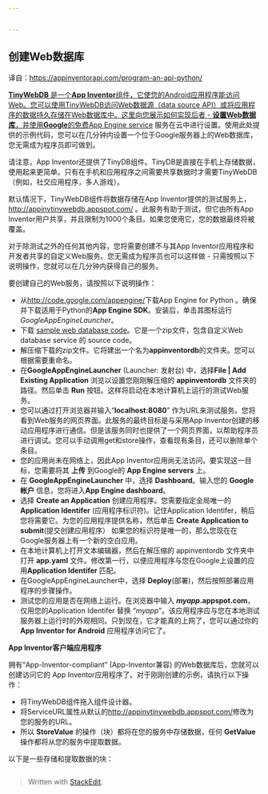 ```yaml
---


---
```


<h2 id="创建web数据库">创建Web数据库</h2>
译自：<a href="https://appinventorapi.com/program-an-api-python/">https://appinventorapi.com/program-an-api-python/
<p><strong>TinyWebDB</strong> 是一个<strong>App Inventor</strong>组件，它使您的Android应用程序能访问Web。您可以使用TinyWebDB访问Web数据源（data source API）或将应用程序的数据持久存储在Web数据库中。这里向您展示如何实现后者 - <strong>设置Web数据库</strong>，并使用<strong>Google</strong>的免费<a href="https://en.wikipedia.org/wiki/Google_App_Engine">App Engine service</a> 服务在云中进行设置。使用此处提供的示例代码，您可以在几分钟内设置一个位于Google服务器上的Web数据库，您无需成为程序员即可做到。</p>
<p>请注意，App Inventor还提供了TinyDB组件。TinyDB是直接在手机上存储数据，使用起来更简单。只有在手机和应用程序之间需要共享数据时才需要TinyWebDB（例如，社交应用程序，多人游戏）。</p>
<p>默认情况下，TinyWebDB组件将数据存储在App Inventor提供的测试服务上，<a href="//appinvtinywebdb.appspot.com/">http://appinvtinywebdb.appspot.com/</a> 。此服务有助于测试，但它由所有App Inventor用户共享，并且限制为1000个条目。如果您使用它，您的数据最终将被覆盖。</p>
<p>对于除测试之外的任何其他内容，您将需要创建不与其App Inventor应用程序和开发者共享的自定义Web服务。您无需成为程序员也可以这样做 - 只需按照以下说明操作，您就可以在几分钟内获得自己的服务。</p>
<p>要创建自己的Web服务，请按照以下说明操作：</p>
<ul>
<li>从<a href="http://code.google.com/appengine/">http://code.google.com/appengine/</a>下载App Engine for Python 。确保并下载适用于Python的<strong>App Engine SDK</strong>。安装后，单击其图标运行 <em>GoogleAppEngineLauncher</em>。</li>
<li>下载 <a href="http://sites.google.com/site/appinventor/sample-tinywebdb-services/appinventordb.zip?attredirects=0&amp;d=1">sample web database code</a>。它是一个zip文件，包含自定义Web database service 的 source code。</li>
<li>解压缩下载的zip文件。它将建出一个名为<strong>appinventordb</strong>的文件夹。您可以根据需要重命名。</li>
<li>在<strong>GoogleAppEngineLauncher</strong> (Launcher: 发射台) 中，选择<strong>File | Add Existing Application</strong> 浏览以设置您刚刚解压缩的 <strong>appinventordb</strong> 文件夹的路径。然后单击 <strong>Run</strong> 按钮。这样将启动在本地计算机上运行的测试Web服务。</li>
<li>您可以通过打开浏览器并输入“<strong>localhost:8080</strong>” 作为URL来测试服务。您将看到Web服务的网页界面。此服务的最终目标是与采用App Inventor创建的移动应用程序进行通信。但是该服务同时也提供了一个网页界面，以帮助程序员进行调试。您可以手动调用get和store操作，查看现有条目，还可以删除单个条目。</li>
<li>您的应用尚未在网络上，因此App Inventor应用尚无法访问。要实现这一目标，您需要将其 <strong>上传</strong> 到Google的 <strong>App Engine servers</strong> 上。</li>
<li>在 <strong>GoogleAppEngineLauncher</strong> 中，选择 <strong>Dashboard</strong>。输入您的 <strong>Google帐户</strong> 信息，您将进入<strong>App Engine dashboard</strong>。</li>
<li>选择 <strong>Create an Application</strong> 创建应用程序。您需要指定全局唯一的<strong>Application Identifer</strong> (应用程序标识符)。记住Application Identifer，稍后您将需要它。为您的应用程序提供名称，然后单击 <strong>Create Application to submit</strong>(提交创建应用程序） 如果您的标识符是唯一的，那么您现在在Google服务器上有一个新的空白应用。</li>
<li>在本地计算机上打开文本编辑器，然后在解压缩的 appinventordb 文件夹中打开 <strong>app.yaml</strong> 文件。修改第一行，以便应用程序与您在Google上设置的应用<strong>Application Identifer</strong> 匹配。</li>
<li>在GoogleAppEngineLauncher中，选择 <strong>Deploy</strong>(部署)，然后按照部署应用程序的步骤操作。</li>
<li>测试您的应用是否在网络上运行。在浏览器中输入 <strong><em>myapp</em>.appspot.com</strong>，仅用您的Application Identifer 替换 “<em>myapp</em>”。该应用程序应与您在本地测试服务器上运行时的外观相同。只到现在，它才能真的上网了，您可以通过你的 <strong>App Inventor for Android</strong> 应用程序访问它了。</li>
</ul>
<p><strong>App Inventor客户端应用程序</strong></p>
<p>拥有“App-Inventor-compliant” (App-Inventor兼容) 的Web数据库后，您就可以创建访问它的 App Inventor应用程序了。对于刚刚创建的示例，请执行以下操作：</p>
<ul>
<li>将TinyWebDB组件拖入组件设计器。</li>
<li>将ServiceURL属性从默认的<a href="http://appinvtinywebdb.appspot.com/">http://appinvtinywebdb.appspot.com/</a>修改为您的服务的URL。</li>
<li>所以 <strong>StoreValue</strong> 的操作（块）都将在您的服务中存储数据，任何 <strong>GetValue</strong>操作都将从您的服务中提取数据。</li>
</ul>
<p>以下是一些存储和提取数据的块：</p>
<p><a href="https://appinventormash.files.wordpress.com/2010/07/appinventordbclient.png"><img src="https://appinventormash.files.wordpress.com/2010/07/appinventordbclient.png?w=468&amp;h=316" alt="" title="appinventordbClient"></a></p>
<blockquote>
<p>Written with <a href="https://stackedit.io/">StackEdit</a>.</p>
</blockquote>

<!--stackedit_data:
eyJoaXN0b3J5IjpbLTI4ODkwMTY2OCw2MzM0Nzk1NDRdfQ==
-->